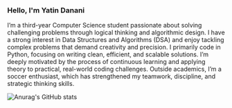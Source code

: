 ### Hello, I'm Yatin Danani
I’m a third-year Computer Science student passionate about solving challenging problems through logical thinking and algorithmic design.
I have a strong interest in Data Structures and Algorithms (DSA) and enjoy tackling complex problems that demand creativity and precision.
I primarily code in Python, focusing on writing clean, efficient, and scalable solutions.
I’m deeply motivated by the process of continuous learning and applying theory to practical, real-world coding challenges.
Outside academics, I’m a soccer enthusiast, which has strengthened my teamwork, discipline, and strategic thinking skills.




![Anurag's GitHub stats](https://github-readme-stats.vercel.app/api?username=YatinDanani&show_icons=true&theme=gruvbox_light)
